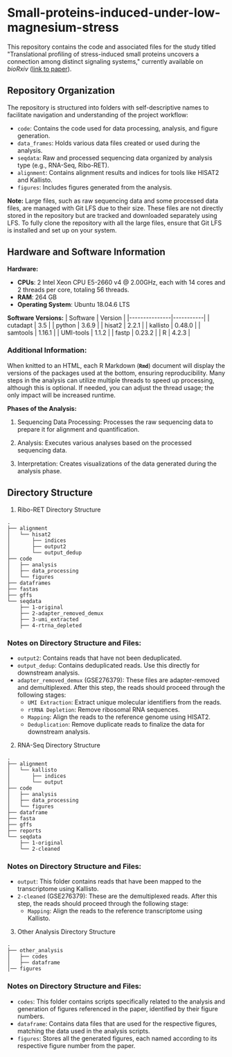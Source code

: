 # Small-proteins-induced-under-low-magnesium-stress

This repository contains the code and associated files for the study titled "Translational profiling of stress-induced small proteins uncovers a connection among distinct signaling systems," currently available on _bioRxiv_ ([link to paper](#)).

## Repository Organization

The repository is structured into folders with self-descriptive names to facilitate navigation and understanding of the project workflow:

- `code`: Contains the code used for data processing, analysis, and figure generation.
- `data_frames`: Holds various data files created or used during the analysis.
- `seqdata`: Raw and processed sequencing data organized by analysis type (e.g., RNA-Seq, Ribo-RET).
- `alignment`: Contains alignment results and indices for tools like HISAT2 and Kallisto.
- `figures`: Includes figures generated from the analysis.

**Note:** Large files, such as raw sequencing data and some processed data files, are managed with Git LFS due to their size. These files are not directly stored in the repository but are tracked and downloaded separately using LFS. To fully clone the repository with all the large files, ensure that Git LFS is installed and set up on your system.

## Hardware and Software Information

**Hardware:**
- **CPUs**: 2 Intel Xeon CPU E5-2660 v4 @ 2.00GHz, each with 14 cores and 2 threads per core, totaling 56 threads.
- **RAM**: 264 GB
- **Operating System**: Ubuntu 18.04.6 LTS

**Software Versions:**
| Software      | Version   |
|---------------|-----------|
| cutadapt      | 3.5       |
| python        | 3.6.9     |
| hisat2        | 2.2.1     |
| kallisto      | 0.48.0    |
| samtools      | 1.16.1    |
| UMI-tools     | 1.1.2     |
| fastp         | 0.23.2    |
| R             | 4.2.3     |

### Additional Information:

When knitted to an HTML, each R Markdown (**`Rmd`**) document will display the versions of the packages used at the bottom, ensuring reproducibility. Many steps in the analysis can utilize multiple threads to speed up processing, although this is optional. If needed, you can adjust the thread usage; the only impact will be increased runtime.

**Phases of the Analysis:**
1. Sequencing Data Processing: Processes the raw sequencing data to prepare it for alignment and quantification.

2. Analysis: Executes various analyses based on the processed sequencing data.

3. Interpretation: Creates visualizations of the data generated during the analysis phase.


## Directory Structure

1. Ribo-RET Directory Structure
```plaintext
.
├── alignment
│   └── hisat2
│       ├── indices
│       ├── output2
│       └── output_dedup
├── code
│   ├── analysis
│   ├── data_processing
│   └── figures
├── dataframes
├── fastas
├── gffs
└── seqdata
    ├── 1-original
    ├── 2-adapter_removed_demux
    ├── 3-umi_extracted
    ├── 4-rtrna_depleted
```
### Notes on Directory Structure and Files:
- `output2`: Contains reads that have not been deduplicated.
- `output_dedup`: Contains deduplicated reads. Use this directly for downstream analysis. 
- `adapter_removed_demux` (GSE276379): These files are adapter-removed and demultiplexed. After this step, the reads should proceed through the following stages:
  - `UMI Extraction`: Extract unique molecular identifiers from the reads.
  - `rtRNA Depletion`: Remove ribosomal RNA sequences.
  - `Mapping`: Align the reads to the reference genome using HISAT2.
  - `Deduplication`: Remove duplicate reads to finalize the data for downstream analysis.

2. RNA-Seq Directory Structure
```plaintext
.
├── alignment
│   └── kallisto
│       ├── indices
│       └── output
├── code
│   ├── analysis
│   ├── data_processing
│   └── figures
├── dataframe
├── fasta
├── gffs
├── reports
└── seqdata
    ├── 1-original
    └── 2-cleaned
```
### Notes on Directory Structure and Files:
- `output`: This folder contains reads that have been mapped to the transcriptome using Kallisto.
- `2-cleaned` (GSE276379): These are the demultiplexed reads. After this step, the reads should proceed through the following stage:
  - `Mapping`: Align the reads to the reference transcriptome using Kallisto.

3. Other Analysis Directory Structure
```plaintext
.
├── other_analysis
│   ├── codes
│   ├── dataframe
│── figures 
```
### Notes on Directory Structure and Files:
- `codes`: This folder contains scripts specifically related to the analysis and generation of figures referenced in the paper, identified by their figure numbers.
- `dataframe`: Contains data files that are used for the respective figures, matching the data used in the analysis scripts.
- `figures`: Stores all the generated figures, each named according to its respective figure number from the paper.

  
